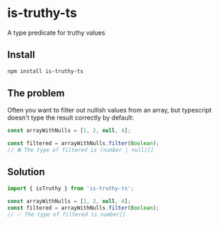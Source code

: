 # is-truthy-ts

A type predicate for truthy values

## Install
```sh
npm install is-truthy-ts
```

## The problem

Often you want to filter out nullish values from an array, but typescript
doesn't type the result correctly by default:

```typescript
const arrayWithNulls = [1, 2, null, 4];

const filtered = arrayWithNulls.filter(Boolean);
// ❌ The type of filtered is (number | null)[]
```

## Solution

```typescript
import { isTruthy } from 'is-truthy-ts';

const arrayWithNulls = [1, 2, null, 4];
const filtered = arrayWithNulls.filter(Boolean);
// ✅ The type of filtered is number[]
```
